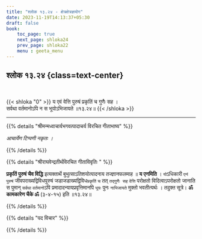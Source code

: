 ```yaml
---
title: "श्लोक १३.२४ - क्षेत्रक्षेत्रज्ञयोग"
date: 2023-11-19T14:13:37+05:30
draft: false
book:
    toc_page: true
    next_page: shloka24
    prev_page: shloka22
    menu : geeta_menu
---
```




## श्लोक १३.२४ {class=text-center}

<br/>

{{< shloka  "0"  >}}
य एवं वेत्ति पुरुषं प्रकृतिं च गुणैः सह ।  
सर्वथा वर्तमानोऽपि न स भूयोऽभिजायते ॥१३.२४॥
{{< /shloka >}}

---


{{% details "श्रीमन्मध्वाचार्यभगवत्पादाचर्य विरचित  गीताभाष्य" %}}

*आचार्येण टिप्पणी नकृतः ।*

{{% /details %}}



{{% details "श्रीराघवेन्द्रतीर्थविरचित गीताविवृतिः " %}}

**प्रकृतिं पुरुषं चैव विद्धि** इत्यक्तार्थे 
बुभुत्साऽतिशयोत्पादनाय तज्ज्ञानफलमाह ॥ **य एनमिति** । 
`यो`ऽधिकारी `एनं पुरुषं` जीवपराख्यद्विविधपुरुषं 
जडाजडाख्यद्विविध`प्रकृतिं` `च` तत् `तद्गुणैः सह` 
`वेत्ति` परोक्षतो विदित्वाऽपरोक्षतो जानाति स पुमान् 
`सर्वथा` `वर्तमानो`ऽपि 
प्रमादादन्यायप्रवृत्तिमानपि `भूयः` पुनः `नाभिजायते` 
मुक्तो भवतीत्यर्थः । तदुक्त
सूत्रे। **ॐ कामकारेण चैके ॐ** (३-४-१५) 
इति ॥१३.२४॥

{{% /details %}}



{{% details "पद विचार" %}}


{{% /details %}}
